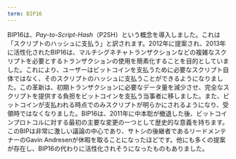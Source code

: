 ```yaml
---
term: BIP16
---
```


BIP16は、*Pay-to-Script-Hash*（P2SH）という概念を導入しました。これは「スクリプトのハッシュに支払う」と訳されます。2012年に提案され、2013年に活性化されたBIP16は、マルチシグネチャトランザクションなどの複雑なスクリプトを必要とするトランザクションの使用を簡素化することを目的としていました。これにより、ユーザーはビットコインを支払うために必要なスクリプト自体ではなく、そのスクリプトのハッシュに支払うことができるようになりました。この革新は、初期トランザクションに必要なデータ量を減少させ、完全なスクリプトを提供する負担をビットコインを支払う当事者に移しました。また、ビットコインが支払われる時点でのみスクリプトが明らかにされるようになり、受領時ではなくなりました。BIP16は、2011年に中本聡が撤退した後、ビットコインプロトコルに対する最初の主要な変更の一つとして歴史的な意義を持ちます。このBIPは非常に激しい議論の中心であり、サトシの後継者であるリードメンテナーのGavin Andresenが休暇を取ることになったほどです。他にも多くの提案が存在し、BIP16の代わりに活性化されそうになったものもありました。